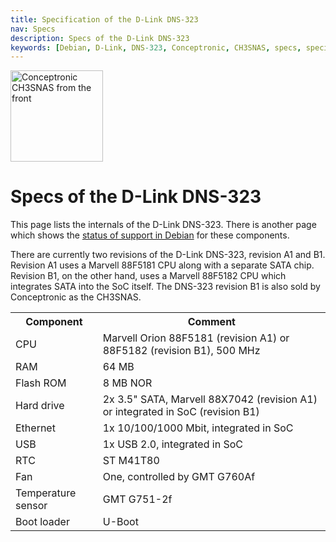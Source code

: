 ```yaml
---
title: Specification of the D-Link DNS-323
nav: Specs
description: Specs of the D-Link DNS-323
keywords: [Debian, D-Link, DNS-323, Conceptronic, CH3SNAS, specs, specification]
---
```


<div class="right">
<img src = "../images/r_ch3snas_front.jpg" class="border" alt="Conceptronic CH3SNAS from the front" width="148" height="146" />
</div>

<h1>Specs of the D-Link DNS-323</h1>

This page lists the internals of the D-Link DNS-323.  There is another page
which shows the <a href = "../status/">status of support in Debian</a> for
these components.

There are currently two revisions of the D-Link DNS-323, revision A1 and
B1.  Revision A1 uses a Marvell 88F5181 CPU along with a separate SATA
chip.  Revision B1, on the other hand, uses a Marvell 88F5182 CPU which
integrates SATA into the SoC itself.  The DNS-323 revision B1 is also sold
by Conceptronic as the CH3SNAS.

<table>

<tr>
<th>Component</th>
<th>Comment</th>
</tr>

<tr>
<td>CPU</td>
<td>Marvell Orion 88F5181 (revision A1) or 88F5182 (revision B1), 500 MHz</td>
</tr>

<tr>
<td>RAM</td>
<td>64 MB</td>
</tr>

<tr>
<td>Flash ROM</td>
<td>8 MB NOR</td>
</tr>

<tr>
<td>Hard drive</td>
<td>2x 3.5" SATA, Marvell 88X7042 (revision A1) or integrated in SoC
(revision B1)</td>
</tr>

<tr>
<td>Ethernet</td>
<td>1x 10/100/1000 Mbit, integrated in SoC</td>
</tr>

<tr>
<td>USB</td>
<td>1x USB 2.0, integrated in SoC</td>
</tr>

<tr>
<td>RTC</td>
<td>ST M41T80</td>
</tr>

<tr>
<td>Fan</td>
<td>One, controlled by GMT G760Af</td>
</tr>

<tr>
<td>Temperature sensor</td>
<td>GMT G751-2f</td>
</tr>

<tr>
<td>Boot loader</td>
<td>U-Boot</td>
</tr>

</table>

